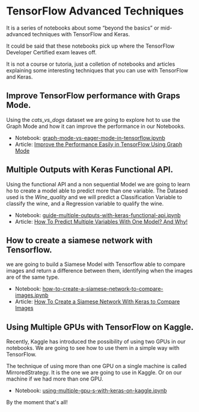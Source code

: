 # TensorFlow Advanced Techniques

It is a series of notebooks about some “beyond the basics” or mid-advanced techniques with TensorFlow and Keras. 

It could be said that these notebooks pick up where the TensorFlow Developer Certified exam leaves off.

It is not a course or tutoria, just a colletion of notebooks and articles explaining some interesting techniques that you can use with TensorFlow and Keras. 

## Improve TensorFlow performance with Graps Mode. 
Using the *cats_vs_dogs* dataset we are going to explore hot to use the Graph Mode and how it can improve the performance in our Notebooks. 
* Notebook: [graph-mode-vs-eager-mode-in-tensorflow.ipynb](https://github.com/peremartra/TensorFlow_Advanced/blob/main/graph-mode-vs-eager-mode-in-tensorflow.ipynb)
* Article: [Improve the Performance Easily in TensorFlow Using Graph Mode](https://medium.com/towards-artificial-intelligence/improve-the-performance-easily-in-tensorflow-using-graph-mode-288ee35dddae)

## Multiple Outputs with Keras Functional API. 
Using the functional API and a non sequential Model we are going to learn ho to create a model able to predict more than one variable. The Datased used is the *Wine_quality* and we will predict a Classification Variable to classify the wine, and a Regression variable to qualify the wine. 
* Notebook: [guide-multiple-outputs-with-keras-functional-api.ipynb](https://github.com/peremartra/TensorFlow_Advanced/blob/main/guide-multiple-outputs-with-keras-functional-api.ipynb)
* Article: [How To Predict Multiple Variables With One Model? And Why!](https://medium.com/towards-artificial-intelligence/how-to-predict-multiple-variables-with-one-model-and-why-31e6a8efc09e)

## How to create a siamese network with Tensorflow. 
we are going to build a Siamese Model with Tensorflow able to compare images and return a difference between them, identifying when the images are of the same type.
* Notebook: [how-to-create-a-siamese-network-to-compare-images.ipynb](https://github.com/peremartra/TensorFlow_Advanced/blob/main/how-to-create-a-siamese-network-to-compare-images.ipynb)
* Article: [How To Create a Siamese Network With Keras to Compare Images](https://medium.com/towards-artificial-intelligence/how-to-create-a-siamese-network-with-keras-to-compare-images-5713b3ee7a28)

## Using Multiple GPUs with TensorFlow  on Kaggle. 
Recently, Kaggle has introduced the possibility of using two GPUs in our notebooks. We are going to see how to use them in a simple way with TensorFlow.

The technique of using more than one GPU on a single machine is called MirroredStrategy. It is the one we are going to use in Kaggle. Or on our machine if we had more than one GPU.
* Notebook: [using-multiple-gpu-s-with-keras-on-kaggle.ipynb](https://github.com/peremartra/TensorFlow_Advanced/blob/main/using-multiple-gpu-s-with-keras-on-kaggle.ipynb)

By the moment that's all! 
